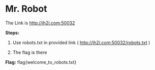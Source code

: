 # Mr. Robot

The Link is http://jh2i.com:50032

**Steps:**

1. Use robots.txt in provided link ( http://jh2i.com:50032/robots.txt )

2. The flag is there

**Flag:** flag{welcome_to_robots.txt}
